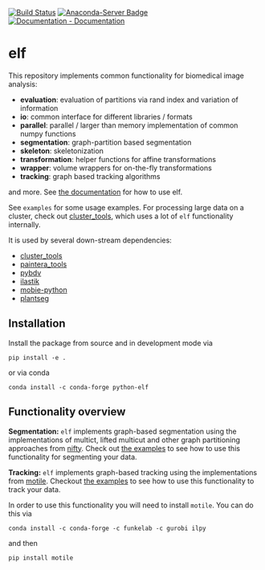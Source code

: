 [![Build Status](https://github.com/constantinpape/elf/workflows/build/badge.svg)](https://github.com/constantinpape/elf/actions)
[![Anaconda-Server Badge](https://anaconda.org/conda-forge/python-elf/badges/version.svg)](https://anaconda.org/conda-forge/python-elf)
[![Documentation - Documentation](https://img.shields.io/badge/Documentation-Documentation-2ea44f)](https://constantinpape.github.io/elf/elf.html)

# elf

This repository implements common functionality for biomedical image analysis:
- **evaluation**: evaluation of partitions via rand index and variation of information
- **io**: common interface for different libraries / formats 
- **parallel**: parallel / larger than memory implementation of common numpy functions
- **segmentation**: graph-partition based segmentation
- **skeleton**: skeletonization
- **transformation**: helper functions for affine transformations
- **wrapper**: volume wrappers for on-the-fly transformations
- **tracking**: graph based tracking algorithms

and more. See [the documentation](https://constantinpape.github.io/elf/elf.html) for how to use elf.

See `examples` for some usage examples. For processing large data on a cluster, check out [cluster_tools](https://github.com/constantinpape/cluster_tools), which uses a lot of `elf` functionality internally.

It is used by several down-stream dependencies:
- [cluster_tools](https://github.com/constantinpape/cluster_tools)
- [paintera_tools](https://github.com/constantinpape/paintera_tools)
- [pybdv](https://github.com/constantinpape/pybdv)
- [ilastik](https://github.com/ilastik/ilastik)
- [mobie-python](https://github.com/mobie/mobie-utils-python)
- [plantseg](https://github.com/hci-unihd/plant-seg)

## Installation

Install the package from source and in development mode via
```
pip install -e .
```
or via conda
```
conda install -c conda-forge python-elf
```

## Functionality overview

**Segmentation:** `elf` implements graph-based segmentation using the implementations of multict, lifted multicut and other graph partitioning approaches from [nifty](https://github.com/DerThorsten/nifty).
Check out [the examples](https://github.com/constantinpape/elf/tree/master/example/segmentation) to see how to use this functionality for segmenting your data.

**Tracking:** `elf` implements graph-based tracking using the implementations from [motile](https://github.com/funkelab/motile).
Checkout [the examples](https://github.com/constantinpape/elf/tree/master/example/tracking) to see how to use this functionality to track your data.

In order to use this functionality you will need to install `motile`. You can do this via
```
conda install -c conda-forge -c funkelab -c gurobi ilpy
```
and then
```
pip install motile
```
